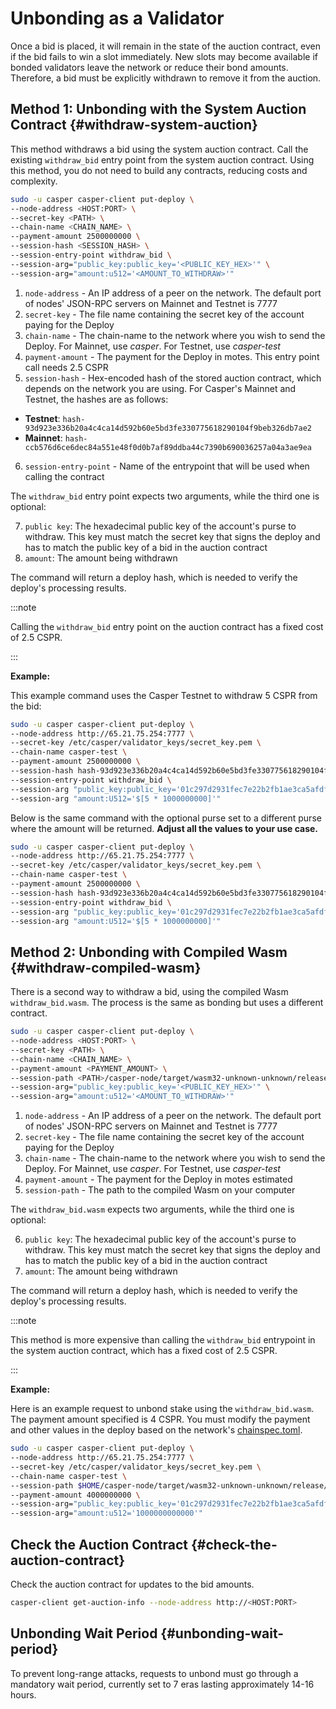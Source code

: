 # Unbonding as a Validator

Once a bid is placed, it will remain in the state of the auction contract, even if the bid fails to win a slot immediately. New slots may become available if bonded validators leave the network or reduce their bond amounts. Therefore, a bid must be explicitly withdrawn to remove it from the auction.

## Method 1: Unbonding with the System Auction Contract {#withdraw-system-auction}

This method withdraws a bid using the system auction contract. Call the existing `withdraw_bid` entry point from the system auction contract. Using this method, you do not need to build any contracts, reducing costs and complexity.

```bash
sudo -u casper casper-client put-deploy \
--node-address <HOST:PORT> \
--secret-key <PATH> \
--chain-name <CHAIN_NAME> \
--payment-amount 2500000000 \
--session-hash <SESSION_HASH> \
--session-entry-point withdraw_bid \
--session-arg="public_key:public_key='<PUBLIC_KEY_HEX>'" \
--session-arg="amount:u512='<AMOUNT_TO_WITHDRAW>'"
```

1. `node-address` - An IP address of a peer on the network. The default port of nodes' JSON-RPC servers on Mainnet and Testnet is 7777
2. `secret-key` - The file name containing the secret key of the account paying for the Deploy
3. `chain-name` - The chain-name to the network where you wish to send the Deploy. For Mainnet, use *casper*. For Testnet, use *casper-test*
4. `payment-amount` - The payment for the Deploy in motes. This entry point call needs 2.5 CSPR
5. `session-hash` - Hex-encoded hash of the stored auction contract, which depends on the network you are using. For Casper's Mainnet and Testnet, the hashes are as follows:

- **Testnet**: `hash-93d923e336b20a4c4ca14d592b60e5bd3fe330775618290104f9beb326db7ae2`
- **Mainnet**: `hash-ccb576d6ce6dec84a551e48f0d0b7af89ddba44c7390b690036257a04a3ae9ea`

6. `session-entry-point` - Name of the entrypoint that will be used when calling the contract

The `withdraw_bid` entry point expects two arguments, while the third one is optional:

7. `public key`: The hexadecimal public key of the account's purse to withdraw. This key must match the secret key that signs the deploy and has to match the public key of a bid in the auction contract
8. `amount`: The amount being withdrawn

The command will return a deploy hash, which is needed to verify the deploy's processing results.

:::note

Calling the `withdraw_bid` entry point on the auction contract has a fixed cost of 2.5 CSPR.

:::

**Example:**

This example command uses the Casper Testnet to withdraw 5 CSPR from the bid:

```bash
sudo -u casper casper-client put-deploy \
--node-address http://65.21.75.254:7777 \
--secret-key /etc/casper/validator_keys/secret_key.pem \
--chain-name casper-test \
--payment-amount 2500000000 \
--session-hash hash-93d923e336b20a4c4ca14d592b60e5bd3fe330775618290104f9beb326db7ae2 \
--session-entry-point withdraw_bid \
--session-arg "public_key:public_key='01c297d2931fec7e22b2fb1ae3ca5afdfacc2c82ba501e8ed158eecef82b4dcdee'" \
--session-arg "amount:U512='$[5 * 1000000000]'"
```

Below is the same command with the optional purse set to a different purse where the amount will be returned. **Adjust all the values to your use case.**

```bash
sudo -u casper casper-client put-deploy \
--node-address http://65.21.75.254:7777 \
--secret-key /etc/casper/validator_keys/secret_key.pem \
--chain-name casper-test \
--payment-amount 2500000000 \
--session-hash hash-93d923e336b20a4c4ca14d592b60e5bd3fe330775618290104f9beb326db7ae2 \
--session-entry-point withdraw_bid \
--session-arg "public_key:public_key='01c297d2931fec7e22b2fb1ae3ca5afdfacc2c82ba501e8ed158eecef82b4dcdee'" \
--session-arg "amount:U512='$[5 * 1000000000]'"
```

## Method 2: Unbonding with Compiled Wasm {#withdraw-compiled-wasm}

There is a second way to withdraw a bid, using the compiled Wasm `withdraw_bid.wasm`. The process is the same as bonding but uses a different contract.

```bash
sudo -u casper casper-client put-deploy \
--node-address <HOST:PORT> \
--secret-key <PATH> \
--chain-name <CHAIN_NAME> \
--payment-amount <PAYMENT_AMOUNT> \
--session-path <PATH>/casper-node/target/wasm32-unknown-unknown/release/withdraw_bid.wasm \
--session-arg="public_key:public_key='<PUBLIC_KEY_HEX>'" \
--session-arg="amount:u512='<AMOUNT_TO_WITHDRAW>'"
```

1. `node-address` - An IP address of a peer on the network. The default port of nodes' JSON-RPC servers on Mainnet and Testnet is 7777
2. `secret-key` - The file name containing the secret key of the account paying for the Deploy
3. `chain-name` - The chain-name to the network where you wish to send the Deploy. For Mainnet, use *casper*. For Testnet, use *casper-test*
4. `payment-amount` - The payment for the Deploy in motes estimated
5. `session-path` - The path to the compiled Wasm on your computer

The `withdraw_bid.wasm` expects two arguments, while the third one is optional:

6. `public key`: The hexadecimal public key of the account's purse to withdraw. This key must match the secret key that signs the deploy and has to match the public key of a bid in the auction contract
7. `amount`: The amount being withdrawn

The command will return a deploy hash, which is needed to verify the deploy's processing results.

:::note

This method is more expensive than calling the `withdraw_bid` entrypoint in the system auction contract, which has a fixed cost of 2.5 CSPR.

:::

**Example:**

Here is an example request to unbond stake using the `withdraw_bid.wasm`. The payment amount specified is 4 CSPR. You must modify the payment and other values in the deploy based on the network's [chainspec.toml](../../concepts/glossary/C.md#chainspec).

```bash
sudo -u casper casper-client put-deploy \
--node-address http://65.21.75.254:7777 \
--secret-key /etc/casper/validator_keys/secret_key.pem \
--chain-name casper-test \
--session-path $HOME/casper-node/target/wasm32-unknown-unknown/release/withdraw_bid.wasm \
--payment-amount 4000000000 \
--session-arg="public_key:public_key='01c297d2931fec7e22b2fb1ae3ca5afdfacc2c82ba501e8ed158eecef82b4dcdee'" \
--session-arg="amount:u512='1000000000000'"
```


## Check the Auction Contract {#check-the-auction-contract}

Check the auction contract for updates to the bid amounts.

```bash
casper-client get-auction-info --node-address http://<HOST:PORT>
```

## Unbonding Wait Period {#unbonding-wait-period}

To prevent long-range attacks, requests to unbond must go through a mandatory wait period, currently set to 7 eras lasting approximately 14-16 hours.
